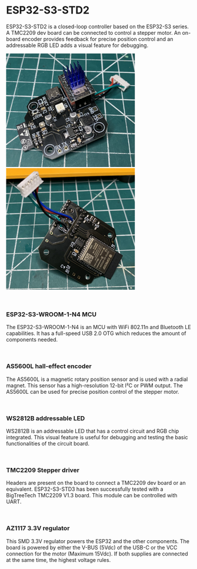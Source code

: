 # ESP32-S3-STD2

ESP32-S3-STD2 is a closed-loop controller based on the ESP32-S3 series. A TMC2209 dev board can be connected to control a stepper motor. An on-board encoder provides feedback for precise position control and an addressable RGB LED adds a visual feature for debugging.<br>

<img src='/ESP32-S3-STD2_TopView.JPG' width='350'>&nbsp;&nbsp;&nbsp;&nbsp;&nbsp;&nbsp;&nbsp;&nbsp;&nbsp;&nbsp;&nbsp;&nbsp;&nbsp;&nbsp;<img src='/ESP32-S3-STD2_BottomView.JPG' width='350'><br>


&nbsp;<br>
### ESP32-S3-WROOM-1-N4 MCU

The ESP32-S3-WROOM-1-N4 is an MCU with WiFi 802.11n and Bluetooth LE capabilities. It has a full-speed USB 2.0 OTG which reduces the amount of components needed.<br>


&nbsp;<br>
### AS5600L hall-effect encoder

The AS5600L is a magnetic rotary position sensor and is used with a radial magnet. This sensor has a high-resolution 12-bit I²C or PWM output. The AS5600L can be used for precise position control of the stepper motor.<br>


&nbsp;<br>
### WS2812B addressable LED

WS2812B is an addressable LED that has a control circuit and RGB chip integrated. This visual feature is useful for debugging and testing the basic functionalities of the circuit board.<br>


&nbsp;<br>
### TMC2209 Stepper driver
Headers are present on the board to connect a TMC2209 dev board or an equivalent. ESP32-S3-STD3 has been successfully tested with a BigTreeTech TMC2209 V1.3 board. This module can be controlled with UART.<br>


&nbsp;<br>
### AZ1117 3.3V regulator
This SMD 3.3V regulator powers the ESP32 and the other components. The board is powered by either the V-BUS (5Vdc) of the USB-C or the VCC connection for the motor (Maximum 15Vdc). If both supplies are connected at the same time, the highest voltage rules.<br>
